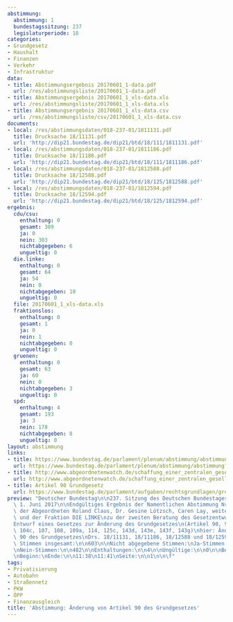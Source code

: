 ```yaml
---
abstimmung:
  abstimmung: 1
  bundestagssitzung: 237
  legislaturperiode: 18
categories:
- Grundgesetz
- Haushalt
- Finanzen
- Verkehr
- Infrastruktur
data:
- title: Abstimmungsergebnis 20170601_1-data.pdf
  url: /res/abstimmungsliste/20170601_1-data.pdf
- title: Abstimmungsergebnis 20170601_1_xls-data.xls
  url: /res/abstimmungsliste/20170601_1_xls-data.xls
- title: Abstimmungsergebnis 20170601_1_xls-data.csv
  url: /res/abstimmungsliste/csv/20170601_1_xls-data.csv
documents:
- local: /res/abstimmungsdaten/018-237-01/1811131.pdf
  title: Drucksache 18/11131.pdf
  url: 'http://dip21.bundestag.de/dip21/btd/18/111/1811131.pdf'
- local: /res/abstimmungsdaten/018-237-01/1811186.pdf
  title: Drucksache 18/11186.pdf
  url: 'http://dip21.bundestag.de/dip21/btd/18/111/1811186.pdf'
- local: /res/abstimmungsdaten/018-237-01/1812588.pdf
  title: Drucksache 18/12588.pdf
  url: 'http://dip21.bundestag.de/dip21/btd/18/125/1812588.pdf'
- local: /res/abstimmungsdaten/018-237-01/1812594.pdf
  title: Drucksache 18/12594.pdf
  url: 'http://dip21.bundestag.de/dip21/btd/18/125/1812594.pdf'
ergebnis:
  cdu/csu:
    enthaltung: 0
    gesamt: 309
    ja: 0
    nein: 303
    nichtabgegeben: 6
    ungueltig: 0
  die.linke:
    enthaltung: 0
    gesamt: 64
    ja: 54
    nein: 0
    nichtabgegeben: 10
    ungueltig: 0
  file: 20170601_1_xls-data.xls
  fraktionslos:
    enthaltung: 0
    gesamt: 1
    ja: 0
    nein: 1
    nichtabgegeben: 0
    ungueltig: 0
  gruenen:
    enthaltung: 0
    gesamt: 63
    ja: 60
    nein: 0
    nichtabgegeben: 3
    ungueltig: 0
  spd:
    enthaltung: 4
    gesamt: 193
    ja: 3
    nein: 178
    nichtabgegeben: 8
    ungueltig: 0
layout: abstimmung
links:
- title: https://www.bundestag.de/parlament/plenum/abstimmung/abstimmung?id=468
  url: https://www.bundestag.de/parlament/plenum/abstimmung/abstimmung?id=468
- title: http://www.abgeordnetenwatch.de/schaffung_einer_zentralen_gesellschaft_fuer_autobahnen_und_bundesstrassen-1105-880.html
  url: http://www.abgeordnetenwatch.de/schaffung_einer_zentralen_gesellschaft_fuer_autobahnen_und_bundesstrassen-1105-880.html
- title: Artikel 90 Grundgesetz
  url: https://www.bundestag.de/parlament/aufgaben/rechtsgrundlagen/grundgesetz/gg_08/245140#090
preview: "Deutscher Bundestag\n\n237. Sitzung des Deutschen Bundestages\nam Donnerstag,\
  \ 1. Juni 2017\n\nEndgültiges Ergebnis der Namentlichen Abstimmung Nr. 1\n\nÄnderungsantrag\
  \ der Abgeordneten Roland Claus, Dr. Gesine Lötzsch, Caren Lay, weiterer\nAbgeordneter\
  \ und der Fraktion DIE LINKE\nzu der zweiten Beratung des Gesetzentwurfs der Bundesregierung.\n\
  Entwurf eines Gesetzes zur Änderung des Grundgesetzes\n(Artikel 90, 91 c, 104b,\
  \ 104c, 107, 108, 109a, 114, 125c, 143d, 143e, 143f, 143g)\nhier: Änderung von Artikel\
  \ 90 des Grundgesetzes\nDrs. 18/11131, 18/11186, 18/12588 und 18/12594\n\nAbgegebene\
  \ Stimmen insgesamt:\n\n603\n\nNicht abgegebene Stimmen:\nJa-Stimmen:\n\n27\n117\n\
  \nNein-Stimmen:\n\n482\n\nEnthaltungen:\n\n4\n\nUngültige:\n\n0\n\nBerlin, den 01.06.2017\n\
  \nBeginn:\nEnde:\n\n11:38\n11:41\nSeite:\n\n1\n\n\f"
tags:
- Privatisierung
- Autobahn
- Straßennetz
- PKW
- ÖPP
- Finanzausgleich
title: 'Abstimmung: Änderung von Artikel 90 des Grundgesetzes'
---
```

